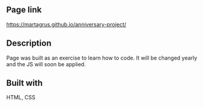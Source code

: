 ## Page link
https://martagrus.github.io/anniversary-project/

## Description
Page was built as an exercise to learn how to code. It will be changed yearly and the JS will soon be applied.

## Built with
HTML, CSS